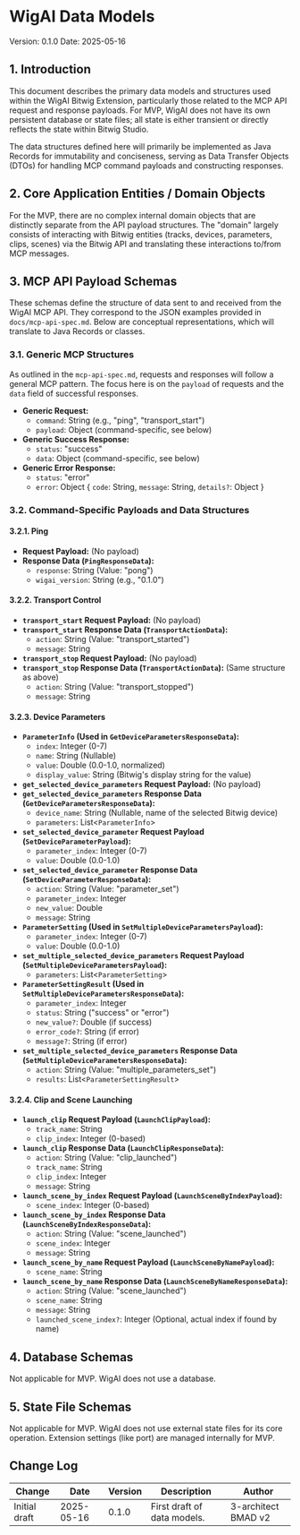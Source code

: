 # WigAI Data Models

Version: 0.1.0
Date: 2025-05-16

## 1. Introduction

This document describes the primary data models and structures used within the WigAI Bitwig Extension, particularly those related to the MCP API request and response payloads. For MVP, WigAI does not have its own persistent database or state files; all state is either transient or directly reflects the state within Bitwig Studio.

The data structures defined here will primarily be implemented as Java Records for immutability and conciseness, serving as Data Transfer Objects (DTOs) for handling MCP command payloads and constructing responses.

## 2. Core Application Entities / Domain Objects

For the MVP, there are no complex internal domain objects that are distinctly separate from the API payload structures. The "domain" largely consists of interacting with Bitwig entities (tracks, devices, parameters, clips, scenes) via the Bitwig API and translating these interactions to/from MCP messages.

## 3. MCP API Payload Schemas

These schemas define the structure of data sent to and received from the WigAI MCP API. They correspond to the JSON examples provided in `docs/mcp-api-spec.md`. Below are conceptual representations, which will translate to Java Records or classes.

### 3.1. Generic MCP Structures

As outlined in the `mcp-api-spec.md`, requests and responses will follow a general MCP pattern. The focus here is on the `payload` of requests and the `data` field of successful responses.

* **Generic Request:**
    * `command`: String (e.g., "ping", "transport_start")
    * `payload`: Object (command-specific, see below)
* **Generic Success Response:**
    * `status`: "success"
    * `data`: Object (command-specific, see below)
* **Generic Error Response:**
    * `status`: "error"
    * `error`: Object { `code`: String, `message`: String, `details?`: Object }

### 3.2. Command-Specific Payloads and Data Structures

#### 3.2.1. Ping
* **Request Payload:** (No payload)
* **Response Data (`PingResponseData`):**
    * `response`: String (Value: "pong")
    * `wigai_version`: String (e.g., "0.1.0")

#### 3.2.2. Transport Control
* **`transport_start` Request Payload:** (No payload)
* **`transport_start` Response Data (`TransportActionData`):**
    * `action`: String (Value: "transport_started")
    * `message`: String
* **`transport_stop` Request Payload:** (No payload)
* **`transport_stop` Response Data (`TransportActionData`):** (Same structure as above)
    * `action`: String (Value: "transport_stopped")
    * `message`: String

#### 3.2.3. Device Parameters

* **`ParameterInfo` (Used in `GetDeviceParametersResponseData`):**
    * `index`: Integer (0-7)
    * `name`: String (Nullable)
    * `value`: Double (0.0-1.0, normalized)
    * `display_value`: String (Bitwig's display string for the value)
* **`get_selected_device_parameters` Request Payload:** (No payload)
* **`get_selected_device_parameters` Response Data (`GetDeviceParametersResponseData`):**
    * `device_name`: String (Nullable, name of the selected Bitwig device)
    * `parameters`: List<`ParameterInfo`>
* **`set_selected_device_parameter` Request Payload (`SetDeviceParameterPayload`):**
    * `parameter_index`: Integer (0-7)
    * `value`: Double (0.0-1.0)
* **`set_selected_device_parameter` Response Data (`SetDeviceParameterResponseData`):**
    * `action`: String (Value: "parameter_set")
    * `parameter_index`: Integer
    * `new_value`: Double
    * `message`: String
* **`ParameterSetting` (Used in `SetMultipleDeviceParametersPayload`):**
    * `parameter_index`: Integer (0-7)
    * `value`: Double (0.0-1.0)
* **`set_multiple_selected_device_parameters` Request Payload (`SetMultipleDeviceParametersPayload`):**
    * `parameters`: List<`ParameterSetting`>
* **`ParameterSettingResult` (Used in `SetMultipleDeviceParametersResponseData`):**
    * `parameter_index`: Integer
    * `status`: String ("success" or "error")
    * `new_value?`: Double (if success)
    * `error_code?`: String (if error)
    * `message?`: String (if error)
* **`set_multiple_selected_device_parameters` Response Data (`SetMultipleDeviceParametersResponseData`):**
    * `action`: String (Value: "multiple_parameters_set")
    * `results`: List<`ParameterSettingResult`>

#### 3.2.4. Clip and Scene Launching

* **`launch_clip` Request Payload (`LaunchClipPayload`):**
    * `track_name`: String
    * `clip_index`: Integer (0-based)
* **`launch_clip` Response Data (`LaunchClipResponseData`):**
    * `action`: String (Value: "clip_launched")
    * `track_name`: String
    * `clip_index`: Integer
    * `message`: String
* **`launch_scene_by_index` Request Payload (`LaunchSceneByIndexPayload`):**
    * `scene_index`: Integer (0-based)
* **`launch_scene_by_index` Response Data (`LaunchSceneByIndexResponseData`):**
    * `action`: String (Value: "scene_launched")
    * `scene_index`: Integer
    * `message`: String
* **`launch_scene_by_name` Request Payload (`LaunchSceneByNamePayload`):**
    * `scene_name`: String
* **`launch_scene_by_name` Response Data (`LaunchSceneByNameResponseData`):**
    * `action`: String (Value: "scene_launched")
    * `scene_name`: String
    * `message`: String
    * `launched_scene_index?`: Integer (Optional, actual index if found by name)

## 4. Database Schemas

Not applicable for MVP. WigAI does not use a database.

## 5. State File Schemas

Not applicable for MVP. WigAI does not use external state files for its core operation. Extension settings (like port) are managed internally for MVP.

## Change Log

| Change        | Date       | Version | Description                  | Author              |
| ------------- | ---------- | ------- | ---------------------------- | ------------------- |
| Initial draft | 2025-05-16 | 0.1.0   | First draft of data models. | 3-architect BMAD v2 |